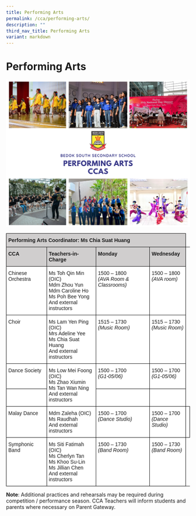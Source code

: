 ```yaml
---
title: Performing Arts
permalink: /cca/performing-arts/
description: ""
third_nav_title: Performing Arts
variant: markdown
---
```

Performing Arts
===============

![](/images/performingarts2022.png)

<style type="text/css">
.tg  {border-collapse:collapse;border-spacing:0;}
.tg td{border-color:black;border-style:solid;border-width:1px;font-family:Arial, sans-serif;font-size:14px;
  overflow:hidden;padding:10px 5px;word-break:normal;}
.tg th{border-color:black;border-style:solid;border-width:1px;font-family:Arial, sans-serif;font-size:14px;
  font-weight:normal;overflow:hidden;padding:10px 5px;word-break:normal;}
.tg .tg-0043{background-color:#D0CECE;font-weight:bold;text-align:left;vertical-align:top}
.tg .tg-ktyi{background-color:#FFF;text-align:left;vertical-align:top}
</style>
<table class="tg">
<thead>
  <tr>
    <th colspan="4" class="tg-0043">Performing Arts Coordinator: Ms Chia Suat Huang</th>
  </tr>
</thead>
<tbody>
  <tr>
    <td class="tg-0043">CCA</td>
    <td class="tg-0043">Teachers-in-Charge</td>
    <td class="tg-0043">Monday</td>
    <td class="tg-0043">Wednesday</td>
  </tr>
  <tr>
    <td class="tg-ktyi">Chinese Orchestra</td>
    <td class="tg-ktyi">Ms Toh Qin Min (OIC)<br>Mdm Zhou Yun<br>Mdm Caroline Ho<br>Ms Poh Bee Yong<br>And external instructors</td>
    <td class="tg-ktyi">1500 – 1800<br><span style="font-style:italic">(AVA Room &amp; Classrooms)</span></td>
    <td class="tg-ktyi">1500 – 1800 <br><span style="font-style:italic">(AVA room)</span></td>
  </tr>
  <tr>
    <td class="tg-ktyi">Choir</td>
    <td class="tg-ktyi">Ms Lam Yen Ping (OIC)<br>Mrs Adeline Yee<br>Ms Chia Suat Huang<br>And external instructors</td>
    <td class="tg-ktyi">1515 – 1730 <br><span style="font-style:italic">(Music Room)</span></td>
    <td class="tg-ktyi">1515 – 1730 <br><span style="font-style:italic">(Music Room)</span></td>
  </tr>
  <tr>
    <td class="tg-ktyi">Dance Society</td>
    <td rowspan="2" class="tg-ktyi">Ms Low Mei Foong (OIC)<br>Ms Zhao Xiumin<br>Ms Tan Wan Ning<br>And external instructors</td>
    <td class="tg-ktyi">1500 – 1700 <br><span style="font-style:italic">(G1-05/06)</span></td>
    <td class="tg-ktyi">1500 – 1700 <br><span style="font-style:italic">(G1-05/06)</span></td>
  </tr>
  <tr>
    <td class="tg-ktyi"></td>
    <td class="tg-ktyi"><br></td>
    <td class="tg-ktyi"></td></tr><tr>
    <td class="tg-ktyi">Malay Dance</td>
    <td class="tg-ktyi">Mdm Zaleha (OIC)<br>Ms Raudhah<br>And external instructors</td>
    <td class="tg-ktyi">1500 – 1700 <br><span style="font-style:italic">(Dance Studio)</span></td>
	<td class="tg-ktyi">1500 – 1700 <br><span style="font-style:italic">(Dance Studio)</span></td>
    <td class="tg-ktyi"><br><span style="font-style:italic"></span></td>
  </tr>
  <tr>
    <td class="tg-ktyi">Symphonic Band</td>
    <td class="tg-ktyi">Ms Siti Fatimah (OIC)<br>Ms Cherlyn Tan<br>Ms Khoo Su-Lin<br>Ms Jillian Chen<br>And external instructors</td>
    <td class="tg-ktyi">1500 – 1730 <br><span style="font-style:italic">(Band Room)</span></td>
    <td class="tg-ktyi">1500 – 1730<br><span style="font-style:italic">(Band Room)</span></td>
  </tr>
</tbody>
</table>


<b>Note</b>: Additional practices and rehearsals may be required during competition / performance season. CCA Teachers will inform students and parents where necessary on Parent Gateway.